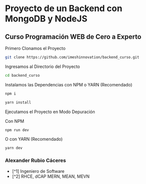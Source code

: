 # Proyecto de un Backend con MongoDB y NodeJS

## Curso Programación WEB de Cero a Experto

Primero Clonamos el Proyecto

```bash
git clone https://github.com/imeshinnovation/backend_curso.git 
```
Ingresamos al Directorio del Proyecto

```bash
cd backend_curso
```

Instalamos las Dependencias con NPM o YARN (Recomendado)

```bash
npm i
```

```bash
yarn install
```

Ejecutamos el Proyecto en Modo Depuración

Con NPM

```bash
npm run dev
```

O con YARN (Recomendado)

```bash
yarn dev
```



### Alexander Rubio Cáceres
- [^1] Ingeniero de Software
- [^2] RHCE, dCAP MERN, MEAN, MEVN
